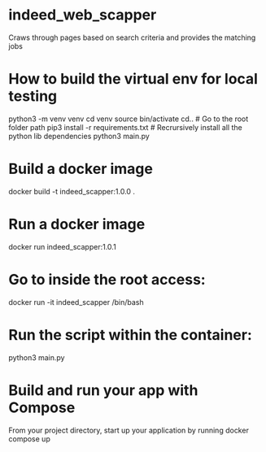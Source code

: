 # indeed_web_scapper
Craws through pages based on search criteria and provides the matching jobs

# How to build the virtual env for local testing
python3 -m venv venv
cd venv
source bin/activate
cd.. # Go to the root folder path
pip3 install -r requirements.txt # Recrursively install all the python lib dependencies
python3 main.py

# Build a docker image
docker build -t indeed_scapper:1.0.0 .

# Run a docker image
docker run indeed_scapper:1.0.1

# Go to inside the root access:
docker run -it indeed_scapper /bin/bash

# Run the script within the container:
python3 main.py

# Build and run your app with Compose
From your project directory, start up your application by running
docker compose up

